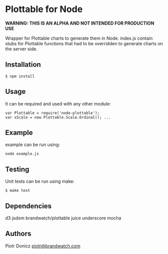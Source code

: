 Plottable for Node
==================

**WARNING: THIS IS AN ALPHA AND NOT INTENDED FOR PRODUCTION USE**

Wrapper for Plottable charts to generate them in Node.
index.js contain stubs for Plottable functions that had to be overridden to generate charts on the server side.

Installation
------------
    $ npm install

Usage
-----

It can be required and used with any other module:

    var Plottable = require('node-plottable');
    var xScale = new Plottable.Scale.Ordinal(); ...

Example
-------
example can be run using:

    node example.js

Testing
-------

Unit tests can be run using make:

    $ make test


Dependencies
------------

 d3
 jsdom
 brandwatch/plottable
 juice
 underscore
 mocha

Authors
-------

Piotr Donicz <piotr@brandwatch.com>
